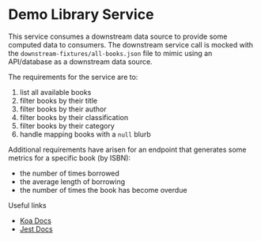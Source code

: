 # Demo Library Service

This service consumes a downstream data source to provide some computed data to consumers. The downstream service call is mocked with the `downstream-fixtures/all-books.json` file to mimic using an API/database as a downstream data source.

The requirements for the service are to:
  
  1) list all available books
  2) filter books by their title
  3) filter books by their author
  4) filter books by their classification
  5) filter books by their category
  6) handle mapping books with a `null` blurb


Additional requirements have arisen for an endpoint that generates some metrics for a specific book (by ISBN):

  * the number of times borrowed
  * the average length of borrowing
  * the number of times the book has become overdue

Useful links
  - [Koa Docs](https://koajs.com/)
  - [Jest Docs](https://jestjs.io/docs/getting-started)
